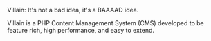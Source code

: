 Villain: It's not a bad idea, it's a BAAAAD idea.

Villain is a PHP Content Management System (CMS) developed to be feature rich, high performance, and easy to extend.

